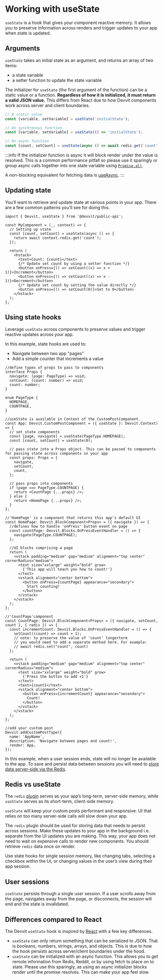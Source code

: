 # Working with useState

`useState` is a hook that gives your component reactive memory. It allows you to preserve information across renders and trigger updates to your app when state is updated.

## Arguments

`useState` takes an initial state as an argument, and returns an array of two items:

- a state variable
- a setter function to update the state variable

The initializer for `useState` (the first argument of the function) can be a static value or a function. **Regardless of how it is initialized, it must return a valid JSON value.** This differs from React due to how Devvit components work across server and client boundaries.

```ts
// A static value
const [variable, setVariable] = useState('initialState');

// An synchronous function
const [variable, setVariable] = useState(() => 'initialState');

// An async function
const [count, setCount] = useState(async () => await redis.get('count'));
```

:::info
If the initializer function is async it will block render under the value is resolved. This is a common performance pitfall so please use it sparingly or group async calls together into one state variable using [`Promise.all`](https://developer.mozilla.org/en-US/docs/Web/JavaScript/Reference/Global_Objects/Promise/all).

A non-blocking equivalent for fetching data is [useAsync](/docs/working_with_useasync.md).
:::

## Updating state

You’ll want to retrieve and update state at various points in your app. There are a few common patterns you’ll see for doing this.

```tsx
import { Devvit, useState } from '@devvit/public-api';

const MyComponent = (_, context) => {
  // Setting up state
  const [count, setCount] = useState(async () => {
    return await context.redis.get('count');
  });

  return (
    <hstack>
      <text>Count: {count}</text>
      {/* Update set count by using a setter function */}
      <button onPress={() => setCount((x) => x + 1)}>Increment</button>
      <button onPress={() => setCount((x) => x - 1)}>Decrement</button>
      {/* Update set count by setting the value directly */}
      <button onPress={() => setCount(0)}>Set to 0</button>
    </hstack>
  );
};
```

## Using state hooks

Leverage `useState` across components to preserve values and trigger reactive updates across your app.

In this example, state hooks are used to:

- Navigate between two app "pages"
- Add a simple counter that increments a value

```tsx
//define types of props to pass to components
interface Props {
  navigate: (page: PageType) => void;
  setCount: (count: number) => void;
  count: number;
}

enum PageType {
  HOMEPAGE,
  COUNTPAGE,
}

//useState is available in Context of the CustomPostComponent.
const App: Devvit.CustomPostComponent = ({ useState }: Devvit.Context) => {
  // set state components
  const [page, navigate] = useState(PageType.HOMEPAGE);
  const [count, setCount] = useState(0);

  // pass state into a Props object. This can be passed to components for passing state across components in your app
  const props: Props = {
    navigate,
    setCount,
    count,
  };

  // pass props into components
  if (page === PageType.COUNTPAGE) {
    return <CountPage {...props} />;
  } else {
    return <HomePage {...props} />;
  }
};

//'HomePage' is a component that returns this app's default UI
const HomePage: Devvit.BlockComponent<Props> = ({ navigate }) => {
  //defines how to handle 'onPress' button event on page
  const countPage: Devvit.Blocks.OnPressEventHandler = () => {
    navigate(PageType.COUNTPAGE);
  };

  //UI blocks comprising a page
  return (
    <vstack padding="medium" gap="medium" alignment="top center" cornerRadius="medium">
      <text size="xxlarge" weight="bold" grow>
        {'This app will teach you how to count!'}
      </text>
      <vstack alignment="center bottom">
        <button onPress={countPage} appearance="secondary">
          Start counting!
        </button>
      </vstack>
    </vstack>
  );
};

//'CountPage'component
const CountPage: Devvit.BlockComponent<Props> = ({ navigate, setCount, count }, { redis }) => {
  const incrementCount: Devvit.Blocks.OnPressEventHandler = () => {
    setCount((count) => count + 1);
    // note: to preserve the value of 'count' longerterm
    // you would need to add a separate method here. For example:
    // await redis.set("count", count)
  };

  return (
    <vstack padding="medium" gap="medium" alignment="top center" cornerRadius="medium">
      <text size="xxlarge" weight="bold" grow>
        {'Press the button to add +1'}
      </text>
      <text>{count}</text>
      <vstack alignment="center bottom">
        <button onPress={incrementCount} appearance="secondary">
          Count!
        </button>
      </vstack>
    </vstack>
  );
};

//add your custom post
Devvit.addCustomPostType({
  name: 'AppName',
  description: 'Navigate between pages and count!',
  render: App,
});
```

In this example, when a user session ends, state will no longer be available to the app. To save and persist data between sessions you will need to [store data server-side via the Redis](https://developers.reddit.com/docs/redis).

## Redis vs useState

The `redis` [plugin](https://developers.reddit.com/docs/redis) serves as your app’s long-term, server-side memory, while `useState` serves as its short-term, client-side memory.

`useState` will keep your custom posts performant and responsive. UI that relies on too many server-side calls will slow down your app.

The `redis` plugin should be used for storing data that needs to persist across sessions. Make these updates to your app in the background i.e. separate from the UI updates you are making. This way, your app does not need to wait on expensive calls to render new components. You should retrieve `redis` data once on render.

Use state hooks for single session memory, like changing tabs, selecting a checkbox within the UI, or changing values in the user’s view during their app session.

## User sessions

`useState` persists through a single user session. If a user scrolls away from the page, navigates away from the page, or disconnects, the session will end and the state is invalidated.

## Differences compared to React

The Devvit `useState` hook is inspired by [React](https://react.dev/reference/react/useState) with a few key differences.

- `useState` can only return something that can be serialized to JSON. That is booleans, numbers, strings, arrays, and objects. This is due to how the hook persists across server/client boundaries under the hood.
- `useState` can be initialized with an async function. This allows you to get remote information from Redis, Reddit, or by using fetch to place on to state. Please use this sparingly, as using an async initializer blocks render until the promise resolves. This can make your app feel slow.
